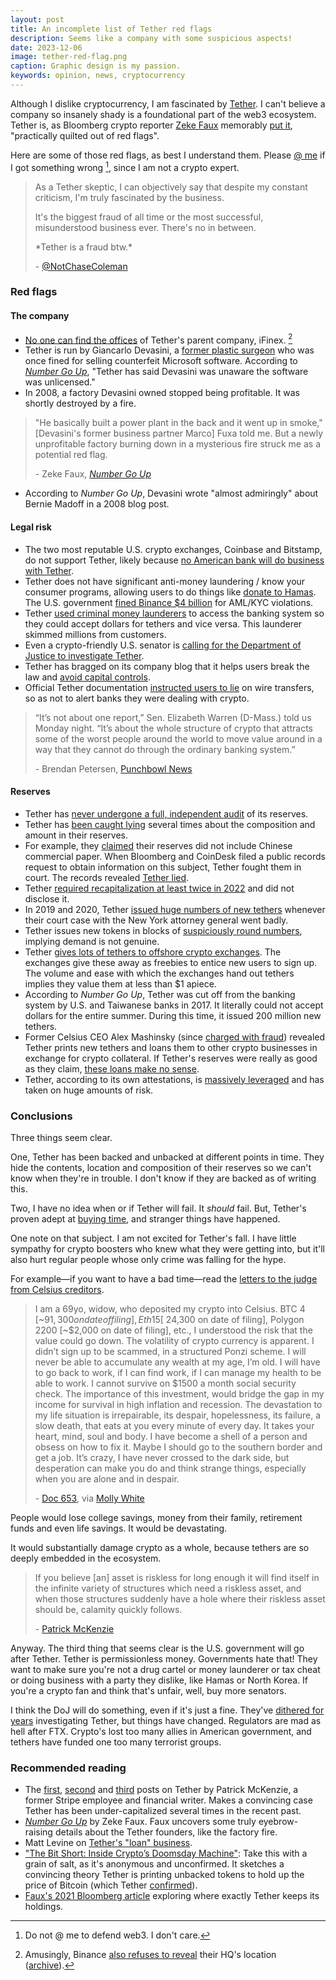 ```yaml
---
layout: post
title: An incomplete list of Tether red flags
description: Seems like a company with some suspicious aspects!
date: 2023-12-06
image: tether-red-flag.png
caption: Graphic design is my passion.
keywords: opinion, news, cryptocurrency
---
```


<script>
  import {base} from '$app/paths';
</script>

Although I dislike cryptocurrency, I am fascinated by [Tether](https://tether.to). I can't believe a company so insanely shady is a foundational part of the web3 ecosystem. Tether is, as Bloomberg crypto reporter [Zeke Faux][fauxfile] memorably [put it][wheretether], "practically quilted out of red flags".

Here are some of those red flags, as best I understand them. Please [@ me]({base}/contact) if I got something wrong [^1], since I am not a crypto expert.

[^1]: Do not @ me to defend web3. I don't care.

> As a Tether skeptic, I can objectively say that despite my constant criticism, I'm truly fascinated by the business.
>
> It's the biggest fraud of all time or the most successful, misunderstood business ever. There's no in between.
>
> \*Tether is a fraud btw.\*
>
> \- [@NotChaseColeman][chase]

### Red flags

#### The company

[^2]: Amusingly, Binance [also refuses to reveal][secrethq] their HQ's location ([archive][secrethqarchive]).

- [No one can find the offices][hiddenhq] of Tether's parent company, iFinex. [^2]
- Tether is run by Giancarlo Devasini, a [former plastic surgeon][wheretether] who was once fined for selling counterfeit Microsoft software. According to [_Number Go Up_][numbergoup], "Tether has said Devasini was unaware the software was unlicensed."
- In 2008, a factory Devasini owned stopped being profitable. It was shortly destroyed by a fire.

> "He basically built a power plant in the back and it went up in smoke," [Devasini's former business partner Marco] Fuxa told me. But a newly unprofitable factory burning down in a mysterious fire struck me as a potential red flag.
>
> \- Zeke Faux, [_Number Go Up_][numbergoup]

- According to _Number Go Up_, Devasini wrote "almost admiringly" about Bernie Madoff in a 2008 blog post.

#### Legal risk

- The two most reputable U.S. crypto exchanges, Coinbase and Bitstamp, do not support Tether, likely because [no American bank will do business with Tether][anon].
- Tether does not have significant anti-money laundering / know your consumer programs, allowing users to do things like [donate to Hamas][hamas]. The U.S. government [fined Binance $4 billion][binancefine] for AML/KYC violations.
- Tether [used criminal money launderers][patio2019] to access the banking system so they could accept dollars for tethers and vice versa. This launderer skimmed millions from customers.
- Even a crypto-friendly U.S. senator is [calling for the Department of Justice to investigate Tether][tetherletter].
- Tether has bragged on its company blog that it helps users break the law and [avoid capital controls][capctrls].
- Official Tether documentation [instructed users to lie][patio2019] on wire transfers, so as not to alert banks they were dealing with crypto.

> “It’s not about one report,” Sen. Elizabeth Warren (D-Mass.) told us Monday night. “It’s about the whole structure of crypto that attracts some of the worst people around the world to move value around in a way that they cannot do through the ordinary banking system.”
>
> \- Brendan Petersen, [Punchbowl News][punchbowl]

#### Reserves

- Tether has [never undergone a full, independent audit][audit] of its reserves.
- Tether has [been caught lying][pationov] several times about the composition and amount in their reserves.
- For example, they [claimed][nopaper] their reserves did not include Chinese commercial paper. When Bloomberg and CoinDesk filed a public records request to obtain information on this subject, Tether fought them in court. The records revealed [Tether lied][chinesepaper].
- Tether [required recapitalization at least twice in 2022][pationov] and did not disclose it.
- In 2019 and 2020, Tether [issued huge numbers of new tethers][anon] whenever their court case with the New York attorney general went badly.
- Tether issues new tokens in blocks of [suspiciously round numbers][anon], implying demand is not genuine.
- Tether [gives lots of tethers to offshore crypto exchanges][anon]. The exchanges give these away as freebies to entice new users to sign up. The volume and ease with which the exchanges hand out tethers implies they value them at less than $1 apiece.
- According to _Number Go Up_, Tether was cut off from the banking system by U.S. and Taiwanese banks in 2017. It literally could not accept dollars for the entire summer. During this time, it issued 200 million new tethers.
- Former Celsius CEO Alex Mashinsky (since [charged with fraud][mashfraud]) revealed Tether prints new tethers and loans them to other crypto businesses in exchange for crypto collateral. If Tether's reserves were really as good as they claim, [these loans make no sense][tetherloan].
- Tether, according to its own attestations, is [massively leveraged][pationov] and has taken on huge amounts of risk.

### Conclusions

Three things seem clear.

One, Tether has been backed and unbacked at different points in time. They hide the contents, location and composition of their reserves so we can't know when they're in trouble. I don't know if they are backed as of writing this.

Two, I have no idea when or if Tether will fail. It _should_ fail. But, Tether's proven adept at [buying time][pationov], and stranger things have happened.

One note on that subject. I am not excited for Tether's fall. I have little sympathy for crypto boosters who knew what they were getting into, but it'll also hurt regular people whose only crime was falling for the hype.

For example—if you want to have a bad time—read the [letters to the judge from Celsius creditors][celsiusletters].

> I am a 69yo, widow, who deposited my crypto into Celsius. BTC 4 [~$91,300 on date of filing], Eth 15 [~$24,300 on date of filing], Polygon 2200 [~$2,000 on date of filing], etc., I understood the risk that the value could go down. The volatility of crypto currency is apparent. I didn’t sign up to be scammed, in a structured Ponzi scheme. I will never be able to accumulate any wealth at my age, I’m old. I will have to go back to work, if I can find work, if I can manage my health to be able to work. I cannot survive on $1500 a month social security check. The importance of this investment, would bridge the gap in my income for survival in high inflation and recession. The devastation to my life situation is irrepairable, its despair, hopelessness, its failure, a slow death, that eats at you every minute of every day. It takes your heart, mind, soul and body. I have become a shell of a person and obsess on how to fix it. Maybe I should go to the southern border and get a job. It’s crazy, I have never crossed to the dark side, but desperation can make you do and think strange things, especially when you are alone and in despair.
>
> \- [Doc 653][653], via [Molly White][celsiusletters]

People would lose college savings, money from their family, retirement funds and even life savings. It would be devastating.

It would substantially damage crypto as a whole, because tethers are so deeply embedded in the ecosystem.

> If you believe [an] asset is riskless for long enough it will find itself in the infinite variety of structures which need a riskless asset, and when those structures suddenly have a hole where their riskless asset should be, calamity quickly follows.
>
> \- [Patrick McKenzie][patio2019]

Anyway. The third thing that seems clear is the U.S. government will go after Tether. Tether is permissionless money. Governments hate that! They want to make sure you're not a drug cartel or money launderer or tax cheat or doing business with a party they dislike, like Hamas or North Korea. If you're a crypto fan and think that's unfair, well, buy more senators.

I think the DoJ will do something, even if it's just a fine. They've [dithered for years][tetherprobe] investigating Tether, but things have changed. Regulators are mad as hell after FTX. Crypto's lost too many allies in American government, and tethers have funded one too many terrorist groups.

### Recommended reading

- The [first][patio2019], [second][patiomay] and [third][pationov] posts on Tether by Patrick McKenzie, a former Stripe employee and financial writer. Makes a convincing case Tether has been under-capitalized several times in the recent past.
- [_Number Go Up_][numbergoup] by Zeke Faux. Faux uncovers some truly eyebrow-raising details about the Tether founders, like the factory fire.
- Matt Levine on [Tether's "loan" business][tetherloan].
- ["The Bit Short: Inside Crypto’s Doomsday Machine"][anon]: Take this with a grain of salt, as it's anonymous and unconfirmed. It sketches a convincing theory Tether is printing unbacked tokens to hold up the price of Bitcoin (which Tether [confirmed][tetherloan]).
- [Faux's 2021 Bloomberg article][wheretether] exploring where exactly Tether keeps its holdings.

[audit]: https://beincrypto.com/tether-q2-avoids-full-audit/
[anon]: https://crypto-anonymous-2021.medium.com/the-bit-short-inside-cryptos-doomsday-machine-f8dcf78a64d3
[hamas]: https://www.wsj.com/world/middle-east/militants-behind-israel-attack-raised-millions-in-crypto-b9134b7a
[binancefine]: https://www.justice.gov/opa/pr/binance-and-ceo-plead-guilty-federal-charges-4b-resolution
[pationov]: https://www.kalzumeus.com/2022/11/11/tether-required-recapitalization-again/
[patiomay]: https://www.kalzumeus.com/2022/05/20/tether-required-recapitalization/
[wheretether]: https://www.bloomberg.com/news/features/2021-10-07/crypto-mystery-where-s-the-69-billion-backing-the-stablecoin-tether
[patio2019]: https://www.kalzumeus.com/2019/10/28/tether-and-bitfinex/
[numbergoup]: https://www.amazon.com/Number-Go-Up-Cryptos-Staggering/dp/0593443810
[mashfraud]: https://www.cbsnews.com/news/celsius-founder-alex-mashinsky-arrested-charged-with-fraud/
[mashloan]: https://www.ft.com/content/0035016c-29ad-4e6f-9163-2a17df490aa5
[tetherloan]: https://www.bloomberg.com/opinion/articles/2023-09-21/tether-keeps-lending-tethers
[punchbowl]: https://punchbowl.news/article/lawmakers-push-for-tougher-rules-for-cryptocurrency/
[tetherletter]: https://cointelegraph.com/news/cynthia-lummis-charge-binance-tether-illicit-activities
[celsiusletters]: https://blog.mollywhite.net/celsius-letters/
[653]: https://cases.stretto.com/public/x191/11749/PLEADINGS/1174908312280000000067.pdf
[tetherprobe]: https://www.bloomberg.com/news/articles/2022-10-31/tether-bank-fraud-probe-gets-fresh-look-by-justice-department
[patiotwitter]: https://twitter.com/patio11
[chase]: https://x.com/NotChaseColeman/status/1715976013102846168?s=20
[greaterfool]: https://en.wikipedia.org/wiki/Greater_fool_theory
[capctrls]: https://tether.to/en/what-can-we-attribute-to-the-explosive-growth-of-stablecoins/
[chinesepaper]: https://finance.yahoo.com/news/newly-released-documents-detail-tether-230943657.html
[nopaper]: https://www.bloomberg.com/news/articles/2022-07-27/tether-says-there-is-no-chinese-commercial-paper-among-reserves
[fauxfile]: https://www.bloomberg.com/authors/AP5w7epl1Xo/zeke-faux
[secrethq]: https://www.ft.com/content/77e9282e-cde2-4ea2-bcbc-eae7c88a7910
[secrethqarchive]: https://archive.is/20231205225814/https://www.ft.com/content/77e9282e-cde2-4ea2-bcbc-eae7c88a7910
[hiddenhq]: https://decrypt.co/30642/where-in-the-world-is-bitfinex
